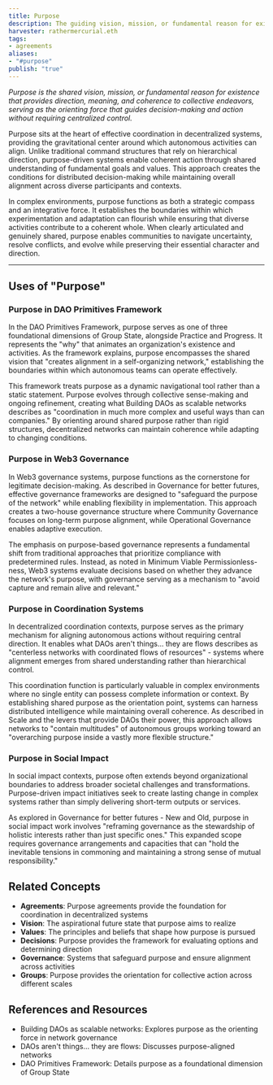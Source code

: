 ```yaml
---
title: Purpose
description: The guiding vision, mission, or fundamental reason for existence that orients collective action and decision-making in organizations and systems
harvester: rathermercurial.eth 
tags:
- agreements
aliases:
- "#purpose"
publish: "true"
---
```


_Purpose is the shared vision, mission, or fundamental reason for existence that provides direction, meaning, and coherence to collective endeavors, serving as the orienting force that guides decision-making and action without requiring centralized control._

Purpose sits at the heart of effective coordination in decentralized systems, providing the gravitational center around which autonomous activities can align. Unlike traditional command structures that rely on hierarchical direction, purpose-driven systems enable coherent action through shared understanding of fundamental goals and values. This approach creates the conditions for distributed decision-making while maintaining overall alignment across diverse participants and contexts.

In complex environments, purpose functions as both a strategic compass and an integrative force. It establishes the boundaries within which experimentation and adaptation can flourish while ensuring that diverse activities contribute to a coherent whole. When clearly articulated and genuinely shared, purpose enables communities to navigate uncertainty, resolve conflicts, and evolve while preserving their essential character and direction.

---

## Uses of "Purpose"

### Purpose in DAO Primitives Framework

In the DAO Primitives Framework, purpose serves as one of three foundational dimensions of Group State, alongside Practice and Progress. It represents the "why" that animates an organization's existence and activities. As the framework explains, purpose encompasses the shared vision that "creates alignment in a self-organizing network," establishing the boundaries within which autonomous teams can operate effectively.

This framework treats purpose as a dynamic navigational tool rather than a static statement. Purpose evolves through collective sense-making and ongoing refinement, creating what Building DAOs as scalable networks describes as "coordination in much more complex and useful ways than can companies." By orienting around shared purpose rather than rigid structures, decentralized networks can maintain coherence while adapting to changing conditions.

### Purpose in Web3 Governance

In Web3 governance systems, purpose functions as the cornerstone for legitimate decision-making. As described in Governance for better futures, effective governance frameworks are designed to "safeguard the purpose of the network" while enabling flexibility in implementation. This approach creates a two-house governance structure where Community Governance focuses on long-term purpose alignment, while Operational Governance enables adaptive execution.

The emphasis on purpose-based governance represents a fundamental shift from traditional approaches that prioritize compliance with predetermined rules. Instead, as noted in Minimum Viable Permissionless-ness, Web3 systems evaluate decisions based on whether they advance the network's purpose, with governance serving as a mechanism to "avoid capture and remain alive and relevant."

### Purpose in Coordination Systems

In decentralized coordination contexts, purpose serves as the primary mechanism for aligning autonomous actions without requiring central direction. It enables what DAOs aren't things... they are flows describes as "centerless networks with coordinated flows of resources" - systems where alignment emerges from shared understanding rather than hierarchical control.

This coordination function is particularly valuable in complex environments where no single entity can possess complete information or context. By establishing shared purpose as the orientation point, systems can harness distributed intelligence while maintaining overall coherence. As described in Scale and the levers that provide DAOs their power, this approach allows networks to "contain multitudes" of autonomous groups working toward an "overarching purpose inside a vastly more flexible structure."

### Purpose in Social Impact

In social impact contexts, purpose often extends beyond organizational boundaries to address broader societal challenges and transformations. Purpose-driven impact initiatives seek to create lasting change in complex systems rather than simply delivering short-term outputs or services.

As explored in Governance for better futures - New and Old, purpose in social impact work involves "reframing governance as the stewardship of holistic interests rather than just specific ones." This expanded scope requires governance arrangements and capacities that can "hold the inevitable tensions in commoning and maintaining a strong sense of mutual responsibility."

## Related Concepts

- **Agreements**: Purpose agreements provide the foundation for coordination in decentralized systems
- **Vision**: The aspirational future state that purpose aims to realize
- **Values**: The principles and beliefs that shape how purpose is pursued
- **Decisions**: Purpose provides the framework for evaluating options and determining direction
- **Governance**: Systems that safeguard purpose and ensure alignment across activities
- **Groups**: Purpose provides the orientation for collective action across different scales

## References and Resources

- Building DAOs as scalable networks: Explores purpose as the orienting force in network governance
- DAOs aren't things... they are flows: Discusses purpose-aligned networks
- DAO Primitives Framework: Details purpose as a foundational dimension of Group State
